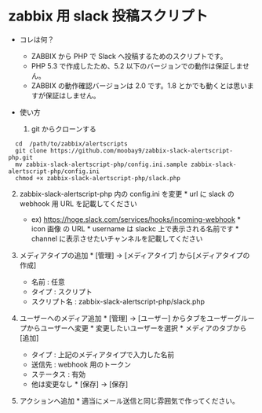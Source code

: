 zabbix 用 slack 投稿スクリプト
===============================

* コレは何？

  * ZABBIX から PHP で Slack へ投稿するためのスクリプトです。
  * PHP 5.3 で作成したため、5.2 以下のバージョンでの動作は保証しません。
  * ZABBIX の動作確認バージョンは 2.0 です。1.8 とかでも動くとは思いますが保証はしません。


* 使い方

  1. git からクローンする
```
  cd  /path/to/zabbix/alertscripts  
  git clone https://github.com/moobay9/zabbix-slack-alertscript-php.git
  mv zabbix-slack-alertscript-php/config.ini.sample zabbix-slack-alertscript-php/config.ini
  chmod +x zabbix-slack-alertscript-php/slack.php
```

  2. zabbix-slack-alertscript-php 内の config.ini を変更
    * url に slack のwebhook 用 URL を記載してください
      * ex) https://hoge.slack.com/services/hooks/incoming-webhook
    * icon 画像 の URL
    * username は slackc 上で表示される名前です
    * channel に表示させたいチャンネルを記載してください

  3. メディアタイプの追加
    * [管理] -> [メディアタイプ] から[メディアタイプの作成]

      * 名前 : 任意
      * タイプ : スクリプト
      * スクリプト名 : zabbix-slack-alertscript-php/slack.php
  
  4. ユーザーへのメディア追加
    * [管理] -> [ユーザー] からタブをユーザーグループからユーザーへ変更
    * 変更したいユーザーを選択
    * メディアのタブから[追加]
      * タイプ : 上記のメディアタイプで入力した名前
      * 送信先 : webhook 用のトークン
      * ステータス : 有効
      * 他は変更なし
    * [保存] -> [保存]

  5. アクションへ追加
    * 適当にメール送信と同じ雰囲気で作ってください。


